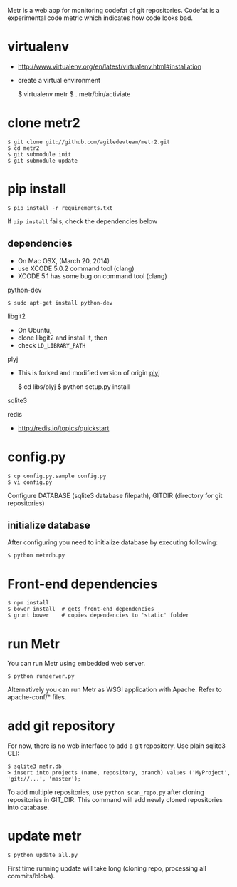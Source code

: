 Metr is a web app for monitoring codefat of git repositories.
Codefat is a experimental code metric which indicates how code looks bad. 

# virtualenv

* http://www.virtualenv.org/en/latest/virtualenv.html#installation
* create a virtual environment

    $ virtualenv metr
    $ . metr/bin/activiate

# clone metr2

    $ git clone git://github.com/agiledevteam/metr2.git
    $ cd metr2
    $ git submodule init
    $ git submodule update

# pip install

    $ pip install -r requirements.txt

If `pip install` fails, check the dependencies below

## dependencies

* On Mac OSX,  (March 20, 2014)
* use XCODE 5.0.2 command tool (clang)
* XCODE 5.1 has some bug on command tool (clang)

python-dev

    $ sudo apt-get install python-dev

libgit2

* On Ubuntu, 
* clone libgit2 and install it, then 
* check `LD_LIBRARY_PATH` 

plyj

* This is forked and modified version of origin [plyj](https://github.com/musiKk/plyj)

    $ cd libs/plyj
    $ python setup.py install

sqlite3

redis

* http://redis.io/topics/quickstart


# config.py

    $ cp config.py.sample config.py
    $ vi config.py

Configure DATABASE (sqlite3 database filepath), GITDIR (directory for git repositories)


## initialize database

After configuring you need to initialize database by executing following:

    $ python metrdb.py

# Front-end dependencies

    $ npm install
    $ bower install  # gets front-end dependencies
    $ grunt bower    # copies dependencies to 'static' folder

# run Metr

You can run Metr using embedded web server.

    $ python runserver.py

Alternatively you can run Metr as WSGI application with Apache. Refer to apache-conf/* files.

# add git repository

For now, there is no web interface to add a git repository. Use plain sqlite3 CLI:

    $ sqlite3 metr.db
    > insert into projects (name, repository, branch) values ('MyProject', 'git://...', 'master');

To add multiple repositories, use `python scan_repo.py` after cloning repositories in GIT_DIR. This command will add newly cloned repositories into database.

# update metr

    $ python update_all.py

First time running update will take long (cloning repo, processing all commits/blobs).

